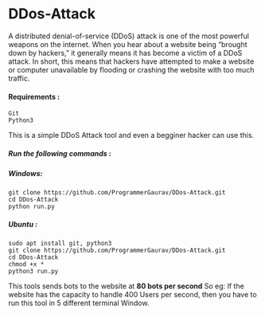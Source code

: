 # DDos-Attack
A distributed denial-of-service (DDoS) attack is one of the most powerful weapons on the internet. When you hear about a website being “brought down by hackers,” it generally means it has become a victim of a DDoS attack. In short, this means that hackers have attempted to make a website or computer unavailable by flooding or crashing the website with too much traffic.

#### Requirements :
```
Git
Python3
```

This is a simple DDoS Attack tool and even a begginer hacker can use this.
##### Run the following commands :
##### Windows:
```
git clone https://github.com/ProgrammerGaurav/DDos-Attack.git
cd DDos-Attack
python run.py
```
##### Ubuntu : 
```
sudo apt install git, python3
git clone https://github.com/ProgrammerGaurav/DDos-Attack.git
cd DDos-Attack
chmod +x *
python3 run.py
```
This tools sends bots to the website at <b>80 bots per second</b>
So eg: If the website has the capacity to handle 400 Users per second, then you have to run this tool in 5 different terminal Window.

